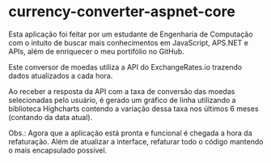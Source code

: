 # currency-converter-aspnet-core
Esta aplicação foi feitar por um estudante de Engenharia de Computação com o intuito de buscar mais conhecimentos em JavaScript, APS.NET e APIs, além de enriquecer o meu portifólio no GitHub.

Este conversor de moedas utiliza a API do ExchangeRates.io trazendo dados atualizados a cada hora.

Ao receber a resposta da API com a taxa de conversão das moedas selecionadas pelo usuário, é gerado um gráfico de linha utilizando a biblioteca Highcharts contendo a variação dessa taxa nos últimos 6 meses (contando da data atual).

Obs.: Agora que a aplicação está pronta e funcional é chegada a hora da refaturação. Além de atualizar a interface, refaturar todo o código mantendo o mais encapsulado possível.

